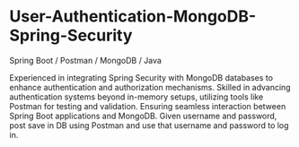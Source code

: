 # User-Authentication-MongoDB-Spring-Security
Spring Boot / Postman / MongoDB / Java

Experienced in integrating Spring Security with MongoDB databases to enhance authentication and authorization mechanisms.
Skilled in advancing authentication systems beyond in-memory setups, utilizing tools like Postman for testing and validation.
Ensuring seamless interaction between Spring Boot applications and MongoDB.
Given username and password, post save in DB using Postman and use that username and password to log in.
